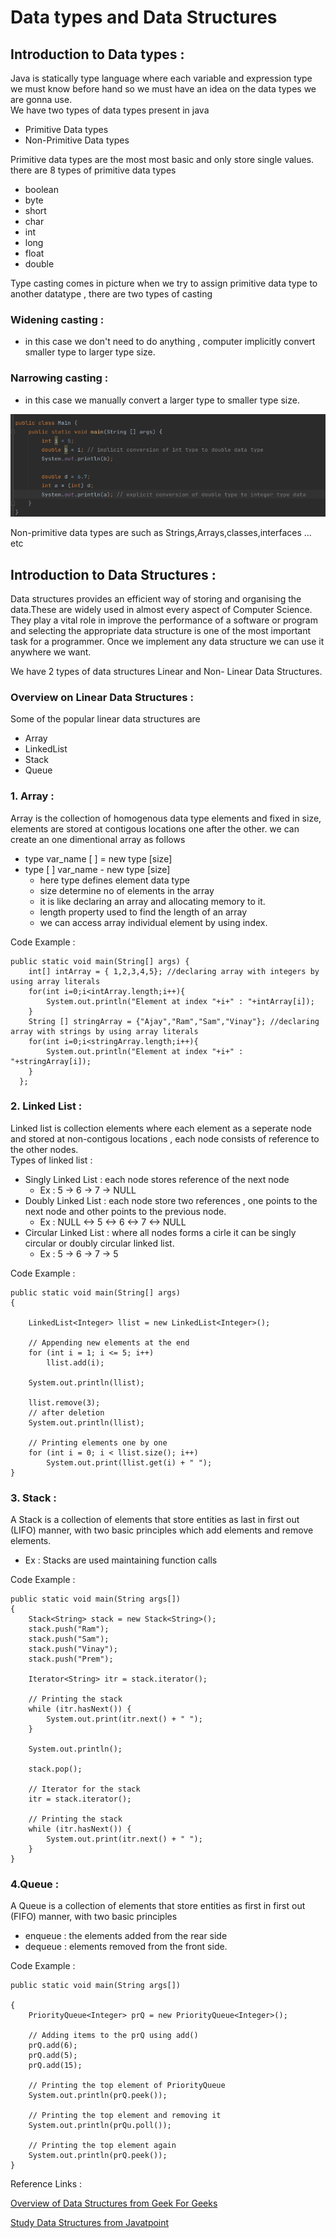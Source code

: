 # Data types and Data Structures

## Introduction to Data types :
Java is statically type language where each variable and expression type we must know before hand so we must have an idea on the data types we are gonna use.  
We have two types of data types present in java  
- Primitive Data types 
- Non-Primitive Data types

Primitive data types are the most most basic and only store single values. there are 8 types of primitive data types  
- boolean  
- byte
- short  
- char
- int
- long
- float
- double  

Type casting comes in picture when we try to assign primitive data type to another datatype , there are two types of casting  

### Widening casting :
 - in this case we don't need to do anything , computer implicitly convert smaller type to larger type size.

### Narrowing casting :  
 - in this case we manually convert a larger type to smaller type size.  

 ![example image](./type%20casting.png)

Non-primitive data types are such as Strings,Arrays,classes,interfaces ... etc

## Introduction to Data Structures :
Data structures provides  an efficient way of storing and organising the data.These are widely used in almost every aspect of Computer Science. They play a vital role in improve the performance of a software or program and selecting the appropriate data structure is one of the most important task for a programmer. Once we implement any data structure we can use it anywhere we want.  

We have 2 types of data structures Linear and Non- Linear Data Structures.  

### Overview on Linear Data Structures :  
 
Some of the popular linear data structures are  
 - Array  
 - LinkedList
 - Stack
 - Queue

### 1. Array : 
 Array is the collection of homogenous data type elements and fixed in size, elements are stored at contigous locations one after the other. we can create an  one dimentional array as follows  
  - type var_name [ ] =  new type [size]  
  - type [ ] var_name  - new type [size]  
    - here type defines element data type
    - size determine no of elements in the array
    -  it is like declaring an array and allocating memory to it.
    - length property used to find the length of an array
    -  we can access array individual element by using index.

Code Example :  


    public static void main(String[] args) {
        int[] intArray = { 1,2,3,4,5}; //declaring array with integers by using array literals
        for(int i=0;i<intArray.length;i++){
            System.out.println("Element at index "+i+" : "+intArray[i]);
        }
        String [] stringArray = {"Ajay","Ram","Sam","Vinay"}; //declaring array with strings by using array literals
        for(int i=0;i<stringArray.length;i++){
            System.out.println("Element at index "+i+" : "+stringArray[i]);
        } 
      };


### 2. Linked List :  
Linked list is collection elements where each element as a seperate node and stored at non-contigous locations , each node consists of reference to the other nodes.  
Types of linked list :  
 - Singly Linked List : each node stores reference of the next node  
    - Ex : 5 -> 6 -> 7 -> NULL  
 - Doubly Linked List : each node store two references , one points to the next node and other points to the previous node.
    - Ex : NULL <-> 5 <-> 6 <-> 7 <-> NULL  
 - Circular Linked List : where all nodes forms a cirle it can be singly circular or doubly circular linked list.
    - Ex : 5 -> 6 -> 7 -> 5  

Code Example : 


    public static void main(String[] args)
    {
  
        LinkedList<Integer> llist = new LinkedList<Integer>();
  
        // Appending new elements at the end
        for (int i = 1; i <= 5; i++)
            llist.add(i);
  
        System.out.println(llist);
  
        llist.remove(3);
        // after deletion
        System.out.println(llist);
  
        // Printing elements one by one
        for (int i = 0; i < llist.size(); i++)
            System.out.print(llist.get(i) + " ");
    }

### 3. Stack : 
A Stack is a collection of elements that store entities as last in first out (LIFO) manner, with two basic principles which add elements and remove elements.
- Ex : Stacks are used maintaining function calls    

Code Example :  
  

    public static void main(String args[])
    {
        Stack<String> stack = new Stack<String>();
        stack.push("Ram");
        stack.push("Sam");
        stack.push("Vinay");
        stack.push("Prem");
 
        Iterator<String> itr = stack.iterator();
  
        // Printing the stack
        while (itr.hasNext()) {
            System.out.print(itr.next() + " ");
        }
  
        System.out.println();
  
        stack.pop();
  
        // Iterator for the stack
        itr = stack.iterator();
  
        // Printing the stack
        while (itr.hasNext()) {
            System.out.print(itr.next() + " ");
        }
    }

### 4.Queue : 
A Queue is a collection of elements that store entities as first in first out (FIFO) manner, with two basic principles
- enqueue : the elements added from the rear side
- dequeue : elements removed from the front side.  

Code Example :  

    public static void main(String args[])  

    {
        PriorityQueue<Integer> prQ = new PriorityQueue<Integer>();
  
        // Adding items to the prQ using add()
        prQ.add(6);
        prQ.add(5);
        prQ.add(15);
  
        // Printing the top element of PriorityQueue
        System.out.println(prQ.peek());
  
        // Printing the top element and removing it
        System.out.println(prQu.poll());
  
        // Printing the top element again
        System.out.println(prQ.peek());
    }  

Reference Links : 

[Overview of Data Structures from Geek For Geeks](https://www.geeksforgeeks.org/overview-of-data-structures-set-1-linear-data-structures/)  

[Study Data Structures from Javatpoint](https://www.javatpoint.com/data-structure-tutorial)